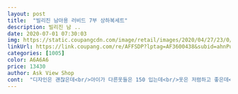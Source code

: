 ```yaml
---
layout: post 
title:  "빌리진 남아용 러비드 7부 상하복세트" 
description: 빌리진 남 ..
date: 2020-07-01 07:30:03 
img: https://static.coupangcdn.com/image/retail/images/2020/04/27/23/0/bdf12a41-9019-4a17-bd6d-4fb81cfbbb46.jpg 
linkUrl: https://link.coupang.com/re/AFFSDP?lptag=AF3600438&subid=ahnPublicAsk&pageKey=1547994733&itemId=2649831504&vendorItemId=70640682303&traceid=V0-113-d484627fb3c3b408 
categories: [1005] 
color: A6A6A6 
price: 13430 
author: Ask View Shop 
cont:  "디자인은 괜찮은데<br/>아이가 다른옷들은 150 입는데<br/>옷은 저렴하고 좋은데<br/>이옷은 작네요 ㅠㅜ 반품할까하다 둘째 입히기로했네요<br/>치수가 작아요 ㅠㅠ<br/>치수가 좀 작아요 ㅠㅠ<br/>" 
---
```

